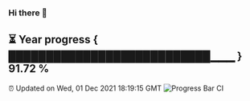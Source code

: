 ### Hi there 👋
⏳ Year progress { ███████████████████████████▁▁▁ } 91.72 %
---
⏰ Updated on Wed, 01 Dec 2021 18:19:15 GMT
![Progress Bar CI](https://github.com/liununu/liununu/workflows/Progress%20Bar%20CI/badge.svg)
